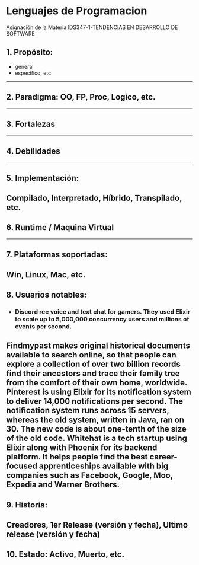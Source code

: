 # Lenguajes de Programacion #
Asignación de la Materia IDS347-1-TENDENCIAS EN DESARROLLO DE SOFTWARE

## 1. Propósito:
- general
- especifico, etc.
---
## 2. Paradigma: OO, FP, Proc, Logico, etc.
---
## 3. Fortalezas 
---
## 4. Debilidades
---
## 5. Implementación: 
Compilado, Interpretado, Híbrido, Transpilado, etc.
---
## 6. Runtime / Maquina Virtual
---
## 7. Plataformas soportadas:
Win, Linux, Mac, etc.
---
## 8. Usuarios notables: 
- ### **Discord**  ree voice and text chat for gamers. They used Elixir to scale up to 5,000,000 concurrency users and millions of events per second.
Findmypast makes original historical documents available to search online, so that people can explore a collection of over two billion records find their ancestors and trace their family tree from the comfort of their own home, worldwide.
Pinterest is using Elixir for its notification system to deliver 14,000 notifications per second. The notification system runs across 15 servers, whereas the old system, written in Java, ran on 30. The new code is about one-tenth of the size of the old code.
Whitehat is a tech startup using Elixir along with Phoenix for its backend platform. It helps people find the best career-focused apprenticeships available with big companies such as Facebook, Google, Moo, Expedia and Warner Brothers.
---
## 9. Historia: 
Creadores, 1er Release (versión y fecha), Ultimo release (versión y fecha)
---
## 10. Estado: Activo, Muerto, etc.

